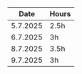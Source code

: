 |  Date  | Hours |
|--------|-------|
|5.7.2025|   2.5h|
|6.7.2025|     3h|
|8.7.2025|   3.5h|
|9.7.2025|     3h|